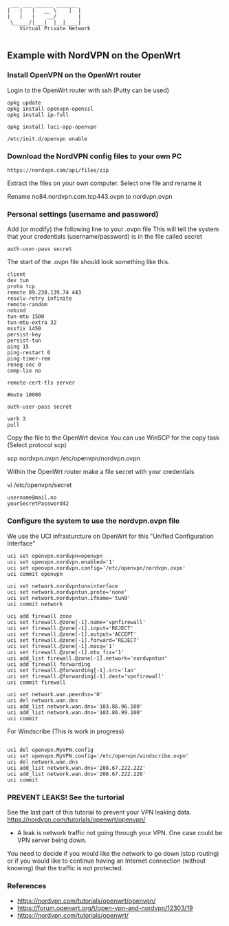 ```
 ___ ___ ______ _______ 
|   |   |   __ \    |  |
|   |   |    __/       |
 \_____/|___|  |__|____|
    Virtual Private Network
    
```                        

## Example with NordVPN on the OpenWrt           

### Install OpenVPN on the OpenWrt router

Login to the OpenWrt router with ssh (Putty can be used)

```
opkg update
opkg install openvpn-openssl
opkg install ip-full

opkg install luci-app-openvpn

/etc/init.d/openvpn enable

```


### Download the NordVPN config files to your own PC

```
https://nordvpn.com/api/files/zip
```

Extract the files on your own computer. Select one file and rename it

Rename no84.nordvpn.com.tcp443.ovpn to nordvpn.ovpn


### Personal settings (username and password)


Add (or modify) the following line to your .ovpn file
This will tell the system that your credentials (username/password) is in the file called secret

```
auth-user-pass secret
```

The start of the .ovpn file should look something like this.

```
client
dev tun
proto tcp
remote 89.238.139.74 443
resolv-retry infinite
remote-random
nobind
tun-mtu 1500
tun-mtu-extra 32
mssfix 1450
persist-key
persist-tun
ping 15
ping-restart 0
ping-timer-rem
reneg-sec 0
comp-lzo no

remote-cert-tls server

#mute 10000

auth-user-pass secret

verb 3
pull
```


Copy the file to the OpenWrt device
You can use WinSCP for the copy task (Select protocol scp)

scp nordvpn.ovpn /etc/openvpn/nordvpn.ovpn


Within the OpenWrt router make a file secret with your credentials 

vi /etc/openvpn/secret

```
username@mail.no
yourSecretPassword42
```  


### Configure the system to use the nordvpn.ovpn file


We use the UCI infrasturcture on OpenWrt for this
"Unified Configuration Interface"

```  
uci set openvpn.nordvpn=openvpn
uci set openvpn.nordvpn.enabled='1'
uci set openvpn.nordvpn.config='/etc/openvpn/nordvpn.ovpn'
uci commit openvpn

uci set network.nordvpntun=interface
uci set network.nordvpntun.proto='none'
uci set network.nordvpntun.ifname='tun0'
uci commit network

uci add firewall zone
uci set firewall.@zone[-1].name='vpnfirewall'
uci set firewall.@zone[-1].input='REJECT'
uci set firewall.@zone[-1].output='ACCEPT'
uci set firewall.@zone[-1].forward='REJECT'
uci set firewall.@zone[-1].masq='1'
uci set firewall.@zone[-1].mtu_fix='1'
uci add_list firewall.@zone[-1].network='nordvpntun'
uci add firewall forwarding
uci set firewall.@forwarding[-1].src='lan'
uci set firewall.@forwarding[-1].dest='vpnfirewall'
uci commit firewall

uci set network.wan.peerdns='0'
uci del network.wan.dns
uci add_list network.wan.dns='103.86.96.100'
uci add_list network.wan.dns='103.86.99.100'
uci commit

```  


For Windscribe (This is work in progress)
```  

uci del openvpn.MyVPN.config
uci set openvpn.MyVPN.config='/etc/openvpn/windscribe.ovpn'
uci del network.wan.dns
uci add_list network.wan.dns='208.67.222.222'
uci add_list network.wan.dns='208.67.222.220'
uci commit
```  



### PREVENT LEAKS! See the turtorial

See the last part of this tutorial to prevent your VPN leaking data.
https://nordvpn.com/tutorials/openwrt/openvpn/

* A leak is network traffic not going through your VPN. One case could be VPN server being down.

You need to decide if you would like the network to go down (stop routing) or if you would like to continue having an Internet connection (without knowing) that the traffic is not protected.



### References


* https://nordvpn.com/tutorials/openwrt/openvpn/
* https://forum.openwrt.org/t/open-vpn-and-nordvpn/12303/19
* https://nordvpn.com/tutorials/openwrt/


